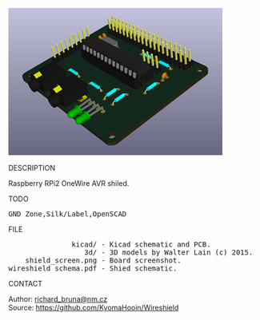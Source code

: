![Shield](https://github.com/KyomaHooin/Wireshield/raw/master/shield_screen.png "screenshot")

DESCRIPTION

Raspberry RPi2 OneWire AVR shiled.

TODO
<pre>
GND Zone,Silk/Label,OpenSCAD
</pre>
FILE
<pre>
               kicad/ - Kicad schematic and PCB.
                  3d/ - 3D models by Walter Lain (c) 2015.
    shield_screen.png - Board screenshot.
wireshield_schema.pdf - Shied schematic.
</pre>
CONTACT

Author: richard_bruna@nm.cz<br>
Source: https://github.com/KyomaHooin/Wireshield

